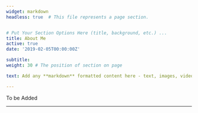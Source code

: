 ```yaml
---
widget: markdown
headless: true  # This file represents a page section.


# Put Your Section Options Here (title, background, etc.) ...
title: About Me
active: true
date: '2019-02-05T00:00:00Z'

subtitle:
weight: 30 # The position of section on page

text: Add any **markdown** formatted content here - text, images, videos, galleries - and even HTML code!

---
```


<div style="text-align: justify"> To be Added
</div>

---
